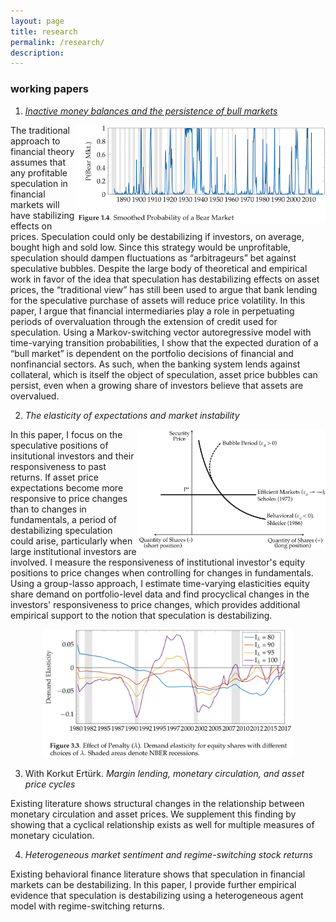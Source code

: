 ```yaml
---
layout: page
title: research
permalink: /research/
description: 
---
```


### working papers

1. [*Inactive money balances and the persistence of bull markets*](https://drive.google.com/file/d/1ZteOGfCt_-VXa2qAfsjicXbliVqRMG8v/view?usp=sharing)
<img align="right" src="/assets/img/BearProb1.png" width="400" height="156">
The traditional approach to financial theory assumes that any profitable speculation in financial markets will have stabilizing effects on prices.  Speculation could only be destabilizing if investors, on average, bought high and sold low. Since this strategy would be unprofitable, speculation should dampen fluctuations as “arbitrageurs” bet against speculative bubbles. Despite the large body of theoretical and empirical work in favor of the idea that speculation has destabilizing effects on asset prices, the “traditional view” has still been used to argue that bank lending for the speculative purchase of assets will reduce price volatility. In this paper, I argue that financial intermediaries play a role in perpetuating periods of overvaluation through the extension of credit used for speculation. Using a Markov-switching vector autoregressive model with time-varying transition probabilities, I show that the expected duration of a “bull market” is dependent on the portfolio decisions of financial and nonfinancial sectors. As such, when the banking system lends against collateral, which is itself the object of speculation, asset price bubbles can persist, even when a growing share of investors believe that assets are overvalued.


2. *The elasticity of expectations and market instability*
<img align="right" src="/assets/img/SecurityDemand.png" width="300" height="192">
In this paper, I focus on the speculative positions of insitutional investors and their responsiveness to past returns. If asset price expectations become more responsive to price changes than to changes in fundamentals, a period of destabilizing speculation could arise, particularly when large institutional investors are involved. I measure the responsiveness of institutional investor's equity positions to price changes when controlling for changes in fundamentals. Using a group-lasso approach, I estimate time-varying elasticities equity share demand on portfolio-level data and find procyclical changes in the investors' responsiveness to price changes, which provides additional empirical support to the notion that speculation is destabilizing.

<p align="center">
<img src="/assets/img/TVElasticity.png" width="400" height="205">
 </p>
 
3. With Korkut Ert&uuml;rk. *Margin lending, monetary circulation, and asset price cycles*

Existing literature shows structural changes in the relationship between monetary circulation and asset prices. We supplement this finding by showing that a cyclical relationship exists as well for multiple measures of monetary ciculation.

4. *Heterogeneous market sentiment and regime-switching stock returns* 

Existing behavioral finance literature shows that speculation in financial markets can be destabilizing. In this paper, I provide further empirical evidence that speculation is destabilizing using a heterogeneous agent model with regime-switching returns.
